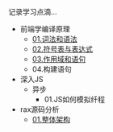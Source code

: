 记录学习点滴...
- 前端学编译原理
    - [01.词法和语法](/javascript/tdop/01.词法和语法.md)
    - [02.符号表与表达式](/javascript/tdop/02.符号表与表达式.md)
    - [03.作用域和语句](/javascript/tdop/03.作用域和语句.md)
    - 04.构建语句
- 深入JS
    - 异步
        - 01.JS如何模拟纤程
- rax源码分析
    - [01.整体架构](/source/rax/index)
